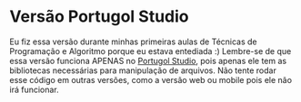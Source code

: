 # Versão Portugol Studio
Eu fiz essa versão durante minhas primeiras aulas de Técnicas de Programação e Algoritmo porque eu estava entediada :)
Lembre-se de que essa versão funciona APENAS no [Portugol Studio](http://univali-lite.github.io/Portugol-Studio/), pois apenas ele tem as bibliotecas necessárias para manipulação de arquivos. Não tente rodar esse código em outras versões, como a versão web ou mobile pois ele não irá funcionar.